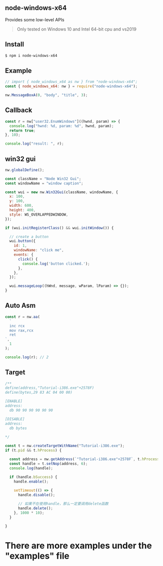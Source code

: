 ## node-windows-x64

 Provides some low-level APIs

 > Only tested on Windows 10 and Intel 64-bit cpu and vs2019

 ## Install
 ```sh
 $ npm i node-windows-x64
 ```

## Example
 ```js
// import { node_windows_x64 as nw } from "node-windows-x64";
 const { node_windows_x64: nw } = require("node-windows-x64");

nw.MessageBoxA(0, "body", "title", 3);
```

## Callback
```js
const r = nw["user32.EnumWindows"]((hwnd, param) => {
  console.log("hwnd: %d, param: %d", hwnd, param);
  return true;
}, 10);

console.log("result: ", r);
```

## win32 gui
```js
nw.globalDefine();

const className = "Node Win32 Gui";
const windowName = "window caption";

const wui = new nw.Win32Gui(className, windowName, {
  x: 100,
  y: 100,
  width: 600,
  height: 400,
  style: WS_OVERLAPPEDWINDOW,
});

if (wui.initRegisterClass() && wui.initWindow()) {

  // create a button
  wui.button({
    id: 1,
    windowName: "click me",
    events: {
      click() {
        console.log('button clicked.');
      },
    },
  });

  wui.messageLoop((hWnd, message, wParam, lParam) => {});
}
```

## Auto Asm
```js
const r = nw.aa(
  `
  inc rcx
  mov rax,rcx
  ret
`,
  1
);

console.log(r); // 2
```

## Target
```js
/**
define(address,"Tutorial-i386.exe"+2578F)
define(bytes,29 83 AC 04 00 00)

[ENABLE]
address:
  db 90 90 90 90 90 90

[DISABLE]
address:
  db bytes
 
*/

const t = nw.createTargetWithName("Tutorial-i386.exe");
if (t.pid && t.hProcess) {

  const address = nw.getAddress(`"Tutorial-i386.exe"+2578F`, t.hProcess);
  const handle = t.setNop(address, 6);
  console.log(handle);
  
  if (handle.bSuccess) {
    handle.enable();

    setTimeout(() => {
      handle.disable();

      // 如果不在使用handle，那么一定要调用delete函数
      handle.delete();
    }, 1000 * 10);
  }
  
}
```



# There are more examples under the "examples" file